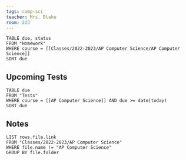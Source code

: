 ```yaml
---
tags: comp-sci
teacher: Mrs. Blake
room: 223
---
```

```dataview
TABLE due, status
FROM "Homework"
WHERE course = [[Classes/2022-2023/AP Computer Science/AP Computer Science]]
SORT due
```
## Upcoming Tests
```dataview
TABLE due
FROM "Tests"
WHERE course = [[AP Computer Science]] AND due >= date(today)
SORT due
```
## Notes
```dataview
LIST rows.file.link
FROM "Classes/2022-2023/AP Computer Science"
WHERE file.name != "AP Computer Science"
GROUP BY file.folder
```
